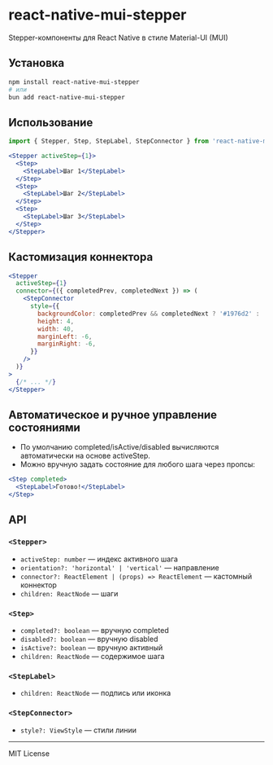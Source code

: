 # react-native-mui-stepper

Stepper-компоненты для React Native в стиле Material-UI (MUI)

## Установка

```sh
npm install react-native-mui-stepper
# или
bun add react-native-mui-stepper
```

## Использование

```jsx
import { Stepper, Step, StepLabel, StepConnector } from 'react-native-mui-stepper';

<Stepper activeStep={1}>
  <Step>
    <StepLabel>Шаг 1</StepLabel>
  </Step>
  <Step>
    <StepLabel>Шаг 2</StepLabel>
  </Step>
  <Step>
    <StepLabel>Шаг 3</StepLabel>
  </Step>
</Stepper>
```

## Кастомизация коннектора

```jsx
<Stepper
  activeStep={1}
  connector={({ completedPrev, completedNext }) => (
    <StepConnector
      style={{
        backgroundColor: completedPrev && completedNext ? '#1976d2' : '#ccc',
        height: 4,
        width: 40,
        marginLeft: -6,
        marginRight: -6,
      }}
    />
  )}
>
  {/* ... */}
</Stepper>
```

## Автоматическое и ручное управление состояниями
- По умолчанию completed/isActive/disabled вычисляются автоматически на основе activeStep.
- Можно вручную задать состояние для любого шага через пропсы:

```jsx
<Step completed>
  <StepLabel>Готово!</StepLabel>
</Step>
```

## API

### `<Stepper>`
- `activeStep: number` — индекс активного шага
- `orientation?: 'horizontal' | 'vertical'` — направление
- `connector?: ReactElement | (props) => ReactElement` — кастомный коннектор
- `children: ReactNode` — шаги

### `<Step>`
- `completed?: boolean` — вручную completed
- `disabled?: boolean` — вручную disabled
- `isActive?: boolean` — вручную активный
- `children: ReactNode` — содержимое шага

### `<StepLabel>`
- `children: ReactNode` — подпись или иконка

### `<StepConnector>`
- `style?: ViewStyle` — стили линии

---

MIT License 